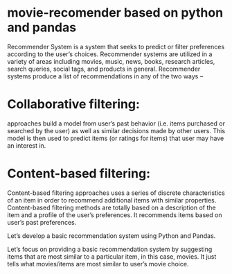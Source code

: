 # movie-recomender based on python and pandas
Recommender System is a system that seeks to predict or filter preferences according to the user’s choices. Recommender systems are utilized in a variety of areas including movies, music, news, books, research articles, search queries, social tags, and products in general.  Recommender systems produce a list of recommendations in any of the two ways –  

# Collaborative filtering: 
approaches build a model from user’s past behavior (i.e. items purchased or searched by the user) as well as similar decisions made by other users. This model is then used to predict items (or ratings for items) that user may have an interest in. 

# Content-based filtering: 
Content-based filtering approaches uses a series of discrete characteristics of an item in order to recommend additional items with similar properties. Content-based filtering methods are totally based on a description of the item and a profile of the user’s preferences. It recommends items based on user’s past preferences. 

Let’s develop a basic recommendation system using Python and Pandas.  

Let’s focus on providing a basic recommendation system by suggesting items that are most similar to a particular item, in this case, movies. It just tells what movies/items are most similar to user’s movie choice.


